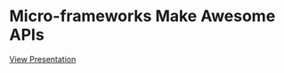 # Micro-frameworks Make Awesome APIs

[View Presentation](https://austinsmorris.github.io/micro-frameworks-make-awesome-apis)
